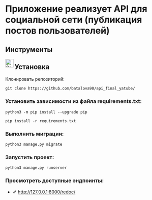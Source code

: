 # Приложение реализует API для социальной сети (публикация постов пользователей) #

## Инструменты ##
<img align="left" alt="GraphQL" width="26px" src="https://img.shields.io/badge/python-%2314354C.svg?style=for-the-badse&logo=python&logoColor=yellow" />

## Установка ##

Клонировать репозиторий:
```shell
git clone https://github.com/batalova90/api_final_yatube/
```
### Установить зависимости из файла requirements.txt: ###
```shell
python3 -m pip install --upgrade pip
```
```shell
pip install -r requirements.txt
```
### Выполнить миграции: ###
```shell
python3 manage.py migrate
```
### Запустить проект: ###
```shell
python3 manage.py runserver
```
### Просмотреть доступные эндпоинты: ###
- ✐ http://127.0.0.1:8000/redoc/
